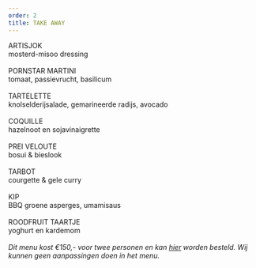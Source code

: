 ```yaml
---
order: 2
title: TAKE AWAY
---
```

ARTISJOK \
mosterd-misoo dressing \
\
PORNSTAR MARTINI \
tomaat, passievrucht, basilicum \
\
TARTELETTE \
knolselderijsalade, gemarineerde radijs, avocado\
\
COQUILLE \
hazelnoot en sojavinaigrette \
\
PREI VELOUTE\
bosui & bieslook\
\
TARBOT\
courgette & gele curry \
\
KIP\
BBQ groene asperges, umamisaus \
\
ROODFRUIT TAARTJE \
yoghurt en kardemom\
\
*Dit menu kost €150,- voor twee personen en kan [hier](https://wwc.resengo.com/indexframe?companyShortCode=Restaurant_Jaime_van_Heije_Ouderkerk_ad_Amstel&Lang=NL&url=pq%2FFsL5gXV3FwLxirI%2BhvZuhwV2JnpdSlZWpwFydv7m%2BwM61nbehoXN2gnmgf3ZnalSAp6N1eI1raISZlJV2emNLinaZf155e6Cbm4dwf3F4n3WUiV6YhJyVnI5ja41qdk6bi6l4i4VsoZ53gFyWhYCBdbjPoF2ty6SqYp3Flw%3D%3D) worden besteld. Wij kunnen geen aanpassingen doen in het menu.*